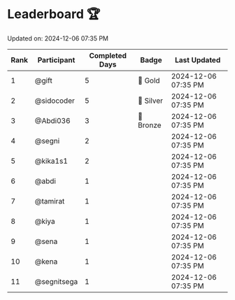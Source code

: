 # Leaderboard 🏆

Updated on: 2024-12-06 07:35 PM

| Rank | Participant       | Completed Days | Badge      | Last Updated         |
|------|-------------------|----------------|------------|----------------------|
| 1    | @gift             | 5              | 🏅 Gold     | 2024-12-06 07:35 PM |
| 2    | @sidocoder        | 5              | 🥈 Silver   | 2024-12-06 07:35 PM |
| 3    | @Abdi036          | 3              | 🥉 Bronze   | 2024-12-06 07:35 PM |
| 4    | @segni            | 2              |            | 2024-12-06 07:35 PM |
| 5    | @kika1s1          | 2              |            | 2024-12-06 07:35 PM |
| 6    | @abdi             | 1              |            | 2024-12-06 07:35 PM |
| 7    | @tamirat          | 1              |            | 2024-12-06 07:35 PM |
| 8    | @kiya             | 1              |            | 2024-12-06 07:35 PM |
| 9    | @sena             | 1              |            | 2024-12-06 07:35 PM |
| 10   | @kena             | 1              |            | 2024-12-06 07:35 PM |
| 11   | @segnitsega       | 1              |            | 2024-12-06 07:35 PM |
